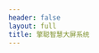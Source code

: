```yaml
---
header: false
layout: full
title: 擎聪智慧大屏系统
---
```


<script setup lang="ts">
import { defineClientComponent } from 'vitepress'
const Index = defineClientComponent(() => {
  return import('./Index.vue')
})
</script>
<Index></Index>

